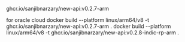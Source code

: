 ghcr.io/sanjibnarzary/new-api:v0.2.7-arm


for oracle cloud
docker build --platform linux/arm64/v8 -t ghcr.io/sanjibnarzary/new-api:v0.2.7-arm .
docker build --platform linux/arm64/v8 -t ghcr.io/sanjibnarzary/new-api:v0.2.8-indic-rp-arm .
